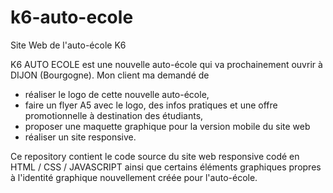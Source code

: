 # k6-auto-ecole
Site Web de l'auto-école K6

K6 AUTO ECOLE est une nouvelle auto-école qui va prochainement ouvrir à DIJON (Bourgogne). Mon client ma demandé de 
- réaliser le logo de cette nouvelle auto-école,
- faire un flyer A5 avec le logo, des infos pratiques et une offre promotionnelle à destination des étudiants,
- proposer une maquette graphique pour la version mobile du site web
- réaliser un site responsive.

Ce repository contient le code source du site web responsive codé en HTML / CSS / JAVASCRIPT ainsi que certains éléments graphiques propres à l'identité graphique nouvellement créée pour l'auto-école.